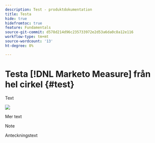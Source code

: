```yaml
---
description: Test - produktdokumentation
title: Testa
hide: true
hidefromtoc: true
feature: Fundamentals
source-git-commit: d578d214d96c235733972e2d53a6da0c8a12e116
workflow-type: tm+mt
source-wordcount: '13'
ht-degree: 0%

---
```


# Testa [!DNL Marketo Measure] från hel cirkel {#test}

Text

![](assets/drilldown_3.gif)

Mer text

>[!NOTE]
>
>Anteckningstext
